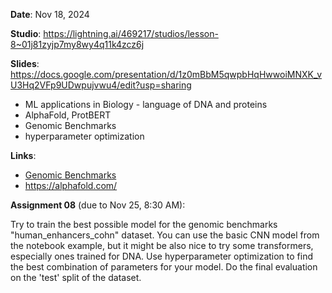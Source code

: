 **Date**: Nov 18, 2024

**Studio**: https://lightning.ai/469217/studios/lesson-8~01j81zyjp7my8wy4q11k4zcz6j

**Slides**: https://docs.google.com/presentation/d/1z0mBbM5qwpbHqHwwoiMNXK_vU3Hq2VFp9UDwpujvwu4/edit?usp=sharing

* ML applications in Biology - language of DNA and proteins
* AlphaFold, ProtBERT
* Genomic Benchmarks
* hyperparameter optimization


**Links**:

* [Genomic Benchmarks](https://github.com/ML-Bioinfo-CEITEC/genomic_benchmarks)
* https://alphafold.com/


**Assignment 08** (due to Nov 25, 8:30 AM):

Try to train the best possible model for the genomic benchmarks "human_enhancers_cohn" dataset.
You can use the basic CNN model from the notebook example, but it might be also nice to try some transformers, especially ones trained for DNA.
Use hyperparameter optimization to find the best combination of parameters for your model.
Do the final evaluation on the 'test' split of the dataset.

